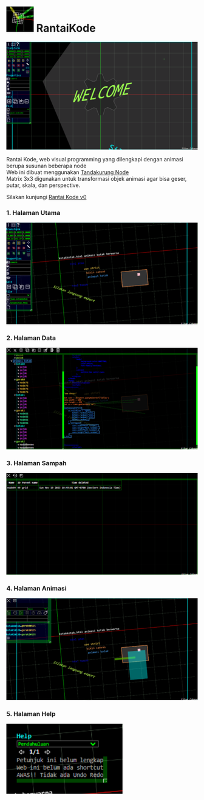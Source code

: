 # ![icon](img/RK0.png) RantaiKode
  
![tampilan gambar](img/welcome.png)  
  
Rantai Kode, web visual programming yang dilengkapi dengan animasi berupa susunan beberapa node  
Web ini dibuat menggunakan [Tandakurung Node](https://github.com/AngkasaMuhammad/TandakurungNode)  
Matrix 3x3 digunakan untuk transformasi objek animasi agar bisa geser, putar, skala, dan perspective.  

  
Silakan kunjungi [Rantai Kode v0](https://angkasamuhammad.github.io/RantaiKode/Rantai%20Kode%20v0.html)  
### 1. Halaman Utama
![Halaman Utama](img/Halaman%20Utama.png) 

### 2. Halaman Data
![Halaman Data](img/Halaman%20Data.png) 

### 3. Halaman Sampah
![Halaman Sampah](img/Halaman%20Sampah.png) 

### 4. Halaman Animasi
![Halaman Animasi](img/Halaman%20Animasi.png) 

### 5. Halaman Help
![Halaman Help](img/Halaman%20Help.png) 


